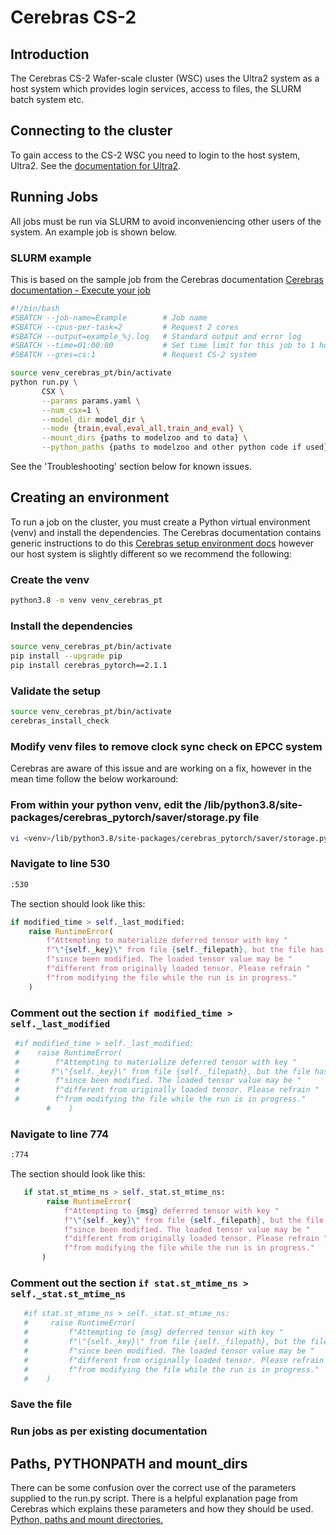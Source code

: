 # Cerebras CS-2

## Introduction

The Cerebras CS-2 Wafer-scale cluster (WSC) uses the Ultra2 system as a host system which provides login services, access to files, the SLURM batch system etc.

## Connecting to the cluster

To gain access to the CS-2 WSC you need to login to the host system, Ultra2. See the [documentation for Ultra2](../ultra2/connect.md#login).

## Running Jobs

All jobs must be run via SLURM to avoid inconveniencing other users of the system. An example job is shown below.

### SLURM example

This is based on the sample job from the Cerebras documentation [Cerebras documentation - Execute your job](https://docs.cerebras.net/en/latest/wsc/getting-started/cs-appliance.html#execute-your-job)

```bash
#!/bin/bash
#SBATCH --job-name=Example        # Job name
#SBATCH --cpus-per-task=2         # Request 2 cores
#SBATCH --output=example_%j.log   # Standard output and error log
#SBATCH --time=01:00:00           # Set time limit for this job to 1 hour
#SBATCH --gres=cs:1               # Request CS-2 system

source venv_cerebras_pt/bin/activate
python run.py \
       CSX \
       --params params.yaml \
       --num_csx=1 \
       --model_dir model_dir \
       --mode {train,eval,eval_all,train_and_eval} \
       --mount_dirs {paths to modelzoo and to data} \
       --python_paths {paths to modelzoo and other python code if used}
```

See the 'Troubleshooting' section below for known issues.

## Creating an environment

To run a job on the cluster, you must create a Python virtual environment (venv) and install the dependencies. The Cerebras documentation contains generic instructions to do this [Cerebras setup environment docs](https://docs.cerebras.net/en/latest/wsc/getting-started/setup-environment.html) however our host system is slightly different so we recommend the following:

### Create the venv

```bash
python3.8 -m venv venv_cerebras_pt
```

### Install the dependencies

```bash
source venv_cerebras_pt/bin/activate
pip install --upgrade pip
pip install cerebras_pytorch==2.1.1
```

### Validate the setup

```bash
source venv_cerebras_pt/bin/activate
cerebras_install_check
```

### Modify venv files to remove clock sync check on EPCC system

Cerebras are aware of this issue and are working on a fix, however in the mean time follow the below workaround:

### From within your python venv, edit the <venv>/lib/python3.8/site-packages/cerebras_pytorch/saver/storage.py file

```bash
vi <venv>/lib/python3.8/site-packages/cerebras_pytorch/saver/storage.py
```

### Navigate to line 530

```bash
:530
```

The section should look like this:

```python
if modified_time > self._last_modified:
    raise RuntimeError(
        f"Attempting to materialize deferred tensor with key "
        f"\"{self._key}\" from file {self._filepath}, but the file has "
        f"since been modified. The loaded tensor value may be "
        f"different from originally loaded tensor. Please refrain "
        f"from modifying the file while the run is in progress."
    )
```

### Comment out the section `if modified_time > self._last_modified`

```python
 #if modified_time > self._last_modified:
 #    raise RuntimeError(
 #        f"Attempting to materialize deferred tensor with key "
 #       f"\"{self._key}\" from file {self._filepath}, but the file has "
 #        f"since been modified. The loaded tensor value may be "
 #        f"different from originally loaded tensor. Please refrain "
 #        f"from modifying the file while the run is in progress."
        #    )
```

### Navigate to line 774

```bash
:774
```

The section should look like this:

```python
   if stat.st_mtime_ns > self._stat.st_mtime_ns:
        raise RuntimeError(
            f"Attempting to {msg} deferred tensor with key "
            f"\"{self._key}\" from file {self._filepath}, but the file has "
            f"since been modified. The loaded tensor value may be "
            f"different from originally loaded tensor. Please refrain "
            f"from modifying the file while the run is in progress."
       )
```

### Comment out the section `if stat.st_mtime_ns > self._stat.st_mtime_ns`

```python
   #if stat.st_mtime_ns > self._stat.st_mtime_ns:
   #     raise RuntimeError(
   #         f"Attempting to {msg} deferred tensor with key "
   #         f"\"{self._key}\" from file {self._filepath}, but the file has "
   #         f"since been modified. The loaded tensor value may be "
   #         f"different from originally loaded tensor. Please refrain "
   #         f"from modifying the file while the run is in progress."
   #    )
```

### Save the file

### Run jobs as per existing documentation

## Paths, PYTHONPATH and mount_dirs

There can be some confusion over the correct use of the parameters supplied to the run.py script. There is a helpful explanation page from Cerebras which explains these parameters and how they should be used. [Python, paths and mount directories.](https://docs.cerebras.net/en/latest/wsc/getting-started/mount_dir.html?highlight=mount#python-paths-and-mount-directories)
